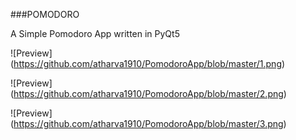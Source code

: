 ###POMODORO

A Simple Pomodoro App written in PyQt5 


![Preview] (https://github.com/atharva1910/PomodoroApp/blob/master/1.png)


![Preview] (https://github.com/atharva1910/PomodoroApp/blob/master/2.png)


![Preview] (https://github.com/atharva1910/PomodoroApp/blob/master/3.png)



